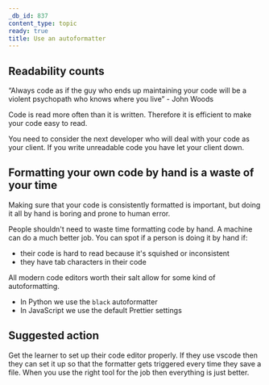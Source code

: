 ```yaml
---
_db_id: 837
content_type: topic
ready: true
title: Use an autoformatter
---
```


## Readability counts

“Always code as if the guy who ends up maintaining your code will be a violent psychopath who knows where you live” - John Woods

Code is read more often than it is written. Therefore it is efficient to make your code easy to read.

You need to consider the next developer who will deal with your code as your client. If you write unreadable code you have let your client down. 

## Formatting your own code by hand is a waste of your time

Making sure that your code is consistently formatted is important, but doing it all by hand is boring and prone to human error. 

People shouldn't need to waste time formatting code by hand. A machine can do a much better job.  You can spot if a person is doing it by hand if:

- their code is hard to read because it's squished or inconsistent
- they have tab characters in their code

All modern code editors worth their salt allow for some kind of autoformatting.

- In Python we use the `black` autoformatter
- In JavaScript we use the default Prettier settings 

## Suggested action

Get the learner to set up their code editor properly. If they use vscode then they can set it up so that the formatter gets triggered every time they save a file. When you use the right tool for the job then everything is just better.